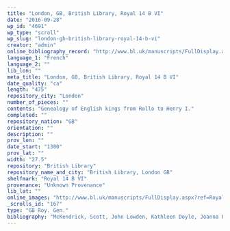 ```yaml
---
title: "London, GB, British Library, Royal 14 B VI"
date: "2016-09-28"
wp_id: "4691"
wp_type: "scroll"
wp_slug: "london-gb-british-library-royal-14-b-vi"
creator: "admin"
online_bibliography_record: "http://www.bl.uk/manuscripts/FullDisplay.aspx?ref=Royal_MS_14_B_VI&index=26"
language_1: "French"
language_2: ""
lib_lon: ""
meta_title: "London, GB, British Library, Royal 14 B VI"
date_quality: "ca"
length: "475"
repository_city: "London"
number_of_pieces: ""
contents: "Genealogy of English kings from Rollo to Henry I."
completed: ""
repository_nation: "GB"
orientation: ""
description: ""
prov_lon: ""
date_start: "1300"
prov_lat: ""
width: "27.5"
repository: "British Library"
repository_name_and_city: "British Library, London GB"
shelfmark: "Royal 14 B VI"
provenance: "Unknown Provenance"
lib_lat: ""
online_images: "http://www.bl.uk/manuscripts/FullDisplay.aspx?ref=Royal_MS_14_B_VI&index=26"
_scrolls_id: "167"
type: "GB Roy. Gen."
bibliography: "McKendrick, Scott, John Lowden, Kathleen Doyle, Joanna Frońska, and Deirdre Elizabeth Jackson. Royal Manuscripts: The Genius of Illumination. London: British Library, 2011. no. 118, pp. 344-347.<br/> Tyson, Diana B. “The Manuscript Tradition of Old French Prose Brut Rolls.” Scriptorium 55 (2001): 107–18. BL8."
---
```



